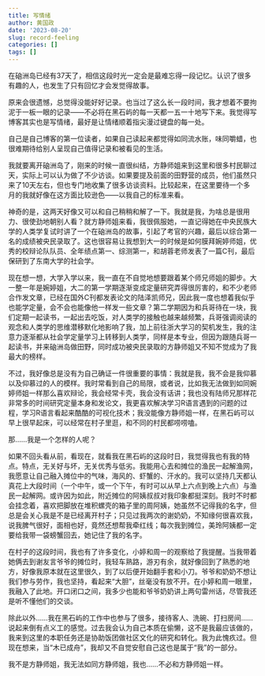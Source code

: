 ```yaml
---
title: 写情绪
author: 黄国政
date: '2023-08-20'
slug: record-feeling
categories: []
tags: []
---
```


<!--more-->

在硇洲岛已经有37天了，相信这段时光一定会是最难忘得一段记忆。认识了很多有趣的人，也发生了只有回忆才会发觉得故事。

原来会很遗憾，总觉得没能好好记录。也当过了这么长一段时间，我才想着不要拘泥于一板一眼的记录——不必将在黑石屿的每一天都一五一十地写下来。我觉得写博客其实也是写情绪，最好是让情绪顺着指尖漫过键盘的每一处。

自己是自己博客的第一位读者，如果自己读起来都觉得如同流水账，味同嚼蜡，也很难期待给别人呈现自己值得记录和被看见的生活。

我就要离开硇洲岛了，刚来的时候一直很纠结，方静师姐来到这里和很多村民聊过天，实际上可以认为做了不少访谈。如果要提及前面的田野营的成员，他们虽然只来了10天左右，但也专门地收集了很多访谈资料。比较起来，在这里要待一个多月的我就好像在这方面比较逊色——以我自己的标准来看。

神奇的是，这两天好像又可以和自己稍稍和解了一下。我就是我，为啥总是很用力、很使劲地朝别人看？就方静师姐来看，我很佩服她，一直记得她在中央民族大学的人类学复试时讲了一个在硇洲岛的故事，引起了考官的兴趣，最后以综合第一名的成绩被央民录取了。这也很容易让我想到大一的时候是如何膜拜婉婷师姐，优秀的校辩论队队员、全年绩点第一、综测第一，和胡蓉老师发表了一篇C刊，最后保研到了东南大学的社会学。

现在想一想，大学入学以来，我一直在不自觉地想要跟着某个师兄师姐的脚步。大一整一年是婉婷姐，大二的第一学期逐渐变成定量研究弄得很厉害的，和不少老师合作发文章，已经在国外C刊都发表论文的陆泽凯师兄，因此我一度也想着我似乎也能学定量，会不会也能像他一样发一些文章？第二学期因为和兵哥待在一块，我们定期一起读书，一起出去吃饭，对人类学的接触也越来越频繁，兵哥强调阅读的观念和人类学的思维潜移默化地影响了我，加上前往浙大学习的契机发生，我的注意力逐渐都从社会学定量学习上转移到人类学，同样是本专业，但因为跟随兵哥一起读书，并来硇洲岛做田野，同时成功被央民录取的方静师姐又不知不觉成为了我最大的榜样。

不过，我好像总是没有为自己确证一件很重要的事情：我就是我，我不会是我仰慕以及仰慕过的人的模样。我时常看到自己的局限，或者说，比如我无法做到如同婉婷师姐一样那么喜欢辩论，我会经常卡壳，我会没有话讲；我也没有陆师兄那样花非常多的时间研究定量本身和发论文，我更喜欢解决学习R语言遇到的问题的过程，学习R语言看起来酷酷的可视化技术；我没能像方静师姐一样，在黑石屿可以早上很早起床，可以经常在村子里逛，和不同的村民都唠唠嗑。

那……我是一个怎样的人呢？

如果不回头看从前，看现在，就看我在黑石屿的这段时日，我觉得我也有我的特点。特点，无关好与坏，无关优秀与低劣。我能用心去和摊位的渔民一起解渔网，我愿意让自己融入摊位中的气味，海风的、虾蟹的、汗水的。我可以坚持几天都认真花上大段时间（一个中午，或一个下午，有时可以从早上六点到晚上六点）与渔民一起解网。或许因为如此，附近摊位的阿姨叔叔对我印象都挺深刻。我时不时都会挂念着，喜欢把脚放在堆积螺壳的箱子里的周阿姨，她虽然不记得我的名字，但总是会关心我是不是已经离开村子；只见过我两次的谢奶奶，不知缘何很喜欢我，说我脾气很好，面相也好，竟然还想帮我牵红线；每次我到摊位，美玲阿姨都一定要给我带一袋螃蟹回去，她记住了我的名字。

在村子的这段时间，我也有了许多变化，小婷和周一的观察给了我提醒。当我带着她俩去到谢友言爷爷的摊位时，我轻车熟路，游刃有余，就好像回到了熟悉的地方，好像我原本就在这里很久，到了以后便开始翻手套和小刀。爷爷和奶奶不想让我们参与劳作，我也坚持，看起来“大胆”，丝毫没有放不开。在小婷和周一眼里，我融入了此地。开口闭口之间，我多少也能和爷爷奶奶讲上两句雷州话，尽管我还是听不懂他们的交谈。

除此以外……我在黑石屿的工作中也参与了很多，接待客人、洗碗、打扫房间……说起来倒有点义工的感觉。过去我会认为自己本质在偷懒，这不是我最应该做的，我来到这里的本职任务还是协助饭团做社区文化的研究和转化。我为此愧疚过。但现在想来，当“木已成舟”，我却又不自觉安慰自己这也是属于“我”的一部分。

我不是方静师姐，我无法如同方静师姐，我也……不必和方静师姐一样。
